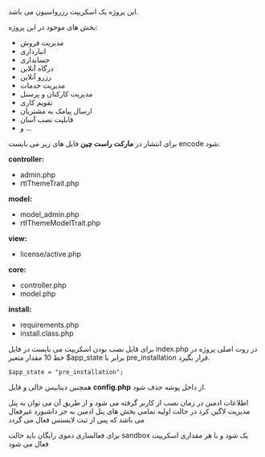 این پروژه یک اسکریپت رزرواسیون می باشد.

بخش های موجود در این پروژه:
- مدیریت فروش
- انبارداری
- حسابداری
- درگاه آنلاین
- رزرو آنلاین
- مدیریت خدمات
- مدیریت کارکنان و پرسنل
- تقویم کاری
- ارسال پیامک به مشتریان
- قابلیت نصب آسان
- و ...

برای انتشار در **مارکت راست چین** فایل های زیر می بایست encode شود.

**controller:**
- admin.php
- rtlThemeTrait.php

**model:**
- model_admin.php
- rtlThemeModelTrait.php

**view:**
- license/active.php

**core:**
- controller.php
- model.php

**install:**
- requirements.php
- install.class.php


برای قابل نصب بودن اسکریپت می بایست در فایل index.php در روت اصلی پروژه در خط 10 مقدار متغیر $app_state برابر با pre_installation قرار بگیرد.

`$app_state = "pre_installation";`

همچنین دیتابیس خالی و فایل **config.php** از داخل پوشه حذف شود.

اطلاعات ادمین در زمان نصب از کاربر گرفته می شود و از طریق آن می توان به پنل مدیریت لاگین کرد
در حالت اولیه تمامی بخش های پنل ادمین به جز داشبورد غیرفعال می باشد که پس از ثبت لایسنس فعال می گردد

برای فعالسازی دموی رایگان باید حالت sandbox یک شود و با هر مقداری اسکریپت فعال می شود

